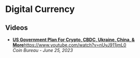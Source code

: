# Digital Currency

## Videos
- [**US Government Plan For Crypto, CBDC, Ukraine, China, & More**](https://www.youtube.com/watch?v=nUyJ911jmL0)https://www.youtube.com/watch?v=nUyJ911jmL0
  <br/>_Coin Bureau - June 25, 2023_
